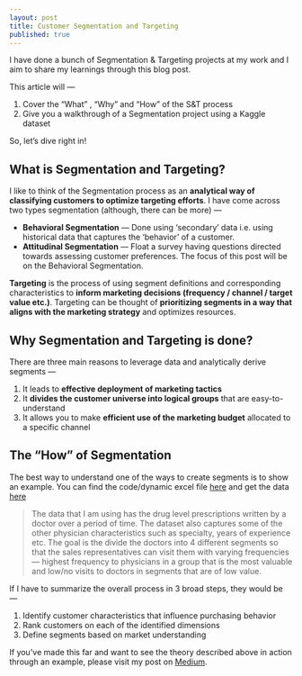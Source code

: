 ```yaml
---
layout: post
title: Customer Segmentation and Targeting
published: true
---
```


I have done a bunch of Segmentation & Targeting projects at my work and I aim to share my learnings through this blog post. 

This article will —
1. Cover the “What” , “Why” and “How” of the S&T process
2. Give you a walkthrough of a Segmentation project using a Kaggle dataset


So, let’s dive right in!

## What is Segmentation and Targeting?

I like to think of the Segmentation process as an **analytical way of classifying customers to optimize targeting efforts**. 
I have come across two types segmentation (although, there can be more) —

- **Behavioral Segmentation** — Done using ‘secondary’ data i.e. using historical data that captures the ‘behavior’ of a customer.
- **Attitudinal Segmentation** — Float a survey having questions directed towards assessing customer preferences.
The focus of this post will be on the Behavioral Segmentation.

**Targeting** is the process of using segment definitions and corresponding characteristics to **inform marketing decisions (frequency / channel / target value etc.)**. Targeting can be thought of **prioritizing segments in a way that aligns with the marketing strategy** and optimizes resources.


## Why Segmentation and Targeting is done?

There are three main reasons to leverage data and analytically derive segments —
1. It leads to **effective deployment of marketing tactics**
2. It **divides the customer universe into logical groups** that are easy-to-understand
3. It allows you to make **efficient use of the marketing budget** allocated to a specific channel


## The “How” of Segmentation

The best way to understand one of the ways to create segments is to show an example. You can find the code/dynamic excel file [here](https://github.com/akshayjadiya/HCPSegmentation) and get the data [here](https://www.kaggle.com/roamresearch/prescriptionbasedprediction)

> The data that I am using has the drug level prescriptions written by a doctor over a period of time. The dataset also captures some of the other physician characteristics such as specialty, years of experience etc. The goal is the divide the doctors into 4 different segments so that the sales representatives can visit them with varying frequencies — highest frequency to physicians in a group that is the most valuable and low/no visits to doctors in segments that are of low value.

If I have to summarize the overall process in 3 broad steps, they would be —
1. Identify customer characteristics that influence purchasing behavior
2. Rank customers on each of the identified dimensions
3. Define segments based on market understanding

If you've made this far and want to see the theory described above in action through an example, please visit my post on [Medium](https://akshay-jadiya.medium.com/customer-segmentation-and-targeting-614a551fd199).
